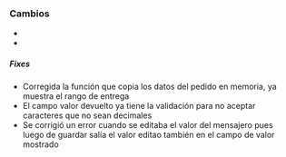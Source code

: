 <h3>Cambios</h3>
<ul>
    <li></li>
    <li></li>
</ul>

<h5>Fixes</h5>
<ul>
    <li>Corregida la función que copia los datos del pedido en memoria, ya muestra el rango de entrega</li>
    <li>El campo valor devuelto ya tiene la validación para no aceptar caracteres que no sean decimales</li>
    <li>Se corrigió un error cuando se editaba el valor del mensajero pues luego de guardar salía el valor editao también en el campo de valor mostrado</li>
</ul> 